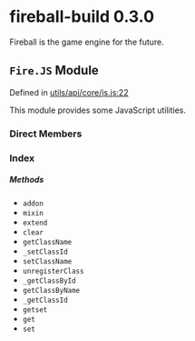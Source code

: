 
# fireball-build 0.3.0

Fireball is the game engine for the future.


## `Fire.JS` Module



Defined in [utils/api/core/js.js:22](../files/utils_api_core_js.js.html#l22)



This module provides some JavaScript utilities.





### Direct Members
### Index



##### Methods

  - `addon`
  - `mixin`
  - `extend`
  - `clear`
  - `getClassName`
  - `_setClassId`
  - `setClassName`
  - `unregisterClass`
  - `_getClassById`
  - `getClassByName`
  - `_getClassId`
  - `getset`
  - `get`
  - `set`






